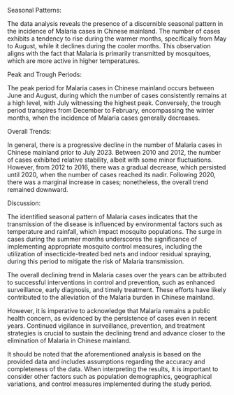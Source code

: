 Seasonal Patterns:

The data analysis reveals the presence of a discernible seasonal pattern in the incidence of Malaria cases in Chinese mainland. The number of cases exhibits a tendency to rise during the warmer months, specifically from May to August, while it declines during the cooler months. This observation aligns with the fact that Malaria is primarily transmitted by mosquitoes, which are more active in higher temperatures.

Peak and Trough Periods:

The peak period for Malaria cases in Chinese mainland occurs between June and August, during which the number of cases consistently remains at a high level, with July witnessing the highest peak. Conversely, the trough period transpires from December to February, encompassing the winter months, when the incidence of Malaria cases generally decreases.

Overall Trends:

In general, there is a progressive decline in the number of Malaria cases in Chinese mainland prior to July 2023. Between 2010 and 2012, the number of cases exhibited relative stability, albeit with some minor fluctuations. However, from 2012 to 2016, there was a gradual decrease, which persisted until 2020, when the number of cases reached its nadir. Following 2020, there was a marginal increase in cases; nonetheless, the overall trend remained downward.

Discussion:

The identified seasonal pattern of Malaria cases indicates that the transmission of the disease is influenced by environmental factors such as temperature and rainfall, which impact mosquito populations. The surge in cases during the summer months underscores the significance of implementing appropriate mosquito control measures, including the utilization of insecticide-treated bed nets and indoor residual spraying, during this period to mitigate the risk of Malaria transmission.

The overall declining trend in Malaria cases over the years can be attributed to successful interventions in control and prevention, such as enhanced surveillance, early diagnosis, and timely treatment. These efforts have likely contributed to the alleviation of the Malaria burden in Chinese mainland.

However, it is imperative to acknowledge that Malaria remains a public health concern, as evidenced by the persistence of cases even in recent years. Continued vigilance in surveillance, prevention, and treatment strategies is crucial to sustain the declining trend and advance closer to the elimination of Malaria in Chinese mainland.

It should be noted that the aforementioned analysis is based on the provided data and includes assumptions regarding the accuracy and completeness of the data. When interpreting the results, it is important to consider other factors such as population demographics, geographical variations, and control measures implemented during the study period.
